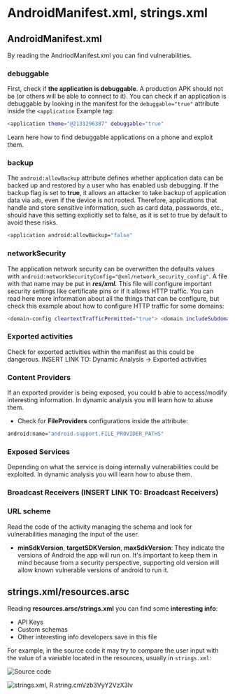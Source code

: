 # AndroidManifest.xml, strings.xml

## AndroidManifest.xml

By reading the AndriodManifest.xml you can find vulnerabilities.

### debuggable

First, check if **the application is debuggable**. A production APK should not be (or others will be able to connect to it). You can check if an application is debuggable by looking in the manifest for the `debuggable="true"` attribute inside the `<application` Example tag:

```bash
<application theme="@2131296387" debuggable="true"
```

Learn here how to find debuggable applications on a phone and exploit them.

### backup

The `android:allowBackup` attribute defines whether application data can be backed up and restored by a user who has enabled usb debugging. If the backup flag is set to **true**, it allows an attacker to take backup of application data via `adb`, even if the device is not rooted. Therefore, applications that handle and store sensitive information, such as card data, passwords, etc., should have this setting explicitly set to false, as it is set to true by default to avoid these risks.

```bash
<application android:allowBackup="false"
```

### networkSecurity

The application network security can be overwritten the defaults values with `android:networkSecurityConfig="@xml/network_security_config"`. A file with that name may be put in _**res/xml.**_ This file will configure important security settings like certificate pins or if it allows HTTP traffic. You can read here more information about all the things that can be configure, but check this example about how to configure HTTP traffic for some domains:

```bash
<domain-config cleartextTrafficPermitted="true"> <domain includeSubdomains="true">formation-software.co.uk </domain></domain-config>
```

### Exported activities

Check for exported activities within the manifest as this could be dangerous. INSERT LINK TO: Dynamic Analysis -> Exported activities

### Content Providers

If an exported provider is being exposed, you could b able to access/modify interesting information. In dynamic analysis you will learn how to abuse them.

* Check for **FileProviders** configurations inside the attribute:

```bash
android:name="android.support.FILE_PROVIDER_PATHS"
```

### **Exposed Services**

Depending on what the service is doing internally vulnerabilities could be exploited. In dynamic analysis you will learn how to abuse them.

### Broadcast Receivers (INSERT LINK TO: Broadcast Receivers)

### URL scheme

Read the code of the activity managing the schema and look for vulnerabilities managing the input of the user.

* **minSdkVersion**, **targetSDKVersion**, **maxSdkVersion**: They indicate the versions of Android the app will run on. It's important to keep them in mind because from a security perspective, supporting old version will allow known vulnerable versions of android to run it.

## strings.xml/resources.arsc

Reading **resources.arsc/strings.xml** you can find some **interesting info**:

* API Keys
* Custom schemas
* Other interesting info developers save in this file

For example, in the source code it may try to compare the user input with the value of a variable located in the resources, usually in `strings.xml`:

![Source code](../../../.gitbook/assets/apk\_strings1.png)

![strings.xml, R.string.cmVzb3VyY2VzX3lv](../../../.gitbook/assets/apk\_strings2.png)
